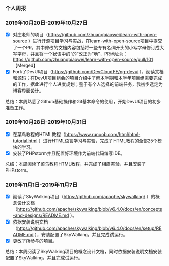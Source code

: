 ### 个人周报

### 2019年10月20日-2019年10月27日

- [x]  对庄老师的项目（https://github.com/zhuangbiaowei/learn-with-open-source ）进行开源项目学习与实战，在learn-with-open-source项目中提交了一个PR，其中修改的文档内容包括将一些专有名词开头的小写字母修订成大写字母，并且将一个状语中的“的”改正为“地”，PR地址为：https://github.com/zhuangbiaowei/learn-with-open-source/pull/101 【Merged】
- [x] Fork了DevUI项目（https://github.com/DevCloudFE/ng-devui ），阅读文档和源码；在DevUI项目组会的项目介绍中了解本学期和本学年项目组需要完成的工作，据此进行个人进度规划；鉴于有个人选择的前端任务，我初步选定为博客界面设计。

总结：本周熟悉了Github基础操作和Git基本命令的使用，开始DevUI项目的初步准备工作。 


### 2019年10月28日-2019年10月31日

- [x]  在菜鸟教程的HTML教程（https://www.runoob.com/html/html-tutorial.html ）进行HTML语言学习与实验，完成了HTML教程的全部25个模块的学习。
- [x] 安装了PHPstorm并且配置好环境作为前端代码编写IDE。

总结：本周阅读了菜鸟教程HTML教程，并完成了相应实验，并且安装了PHPstorm。 

### 2019年11月1日-2019年11月7日

- [x]  阅读了SkyWalking项目（https://github.com/apache/skywalking/ ）的概念设计文档（https://github.com/apache/skywalking/blob/v6.4.0/docs/en/concepts-and-designs/README.md ）。
- [x] 依据安装说明文档（https://github.com/apache/skywalking/blob/v6.4.0/docs/en/setup/README.md ），安装配置了SkyWalking，并且完成试运行。
- [x] 更改了所参与的项目。

总结：本周阅读了SkyWalking项目的概念设计文档，同时依据安装说明文档安装配置了SkyWalking，并且完成试运行。 
